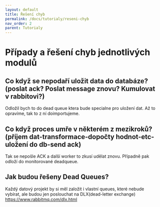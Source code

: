 ```yaml
---
layout: default
title: Řešení chyb
permalink: /docs/tutorialy/reseni-chyb
nav_order: 2
parent: Tutorialy
---
```


# Případy a řešení chyb jednotlivých modulů

## Co když se nepodaří uložit data do databáze? (poslat ack? Poslat message znovu? Kumulovat v rabbitovi?)

Odložil bych to do dead queue ktera bude specialne pro uložení dat. Až to opravíme, tak to z ní doimportujeme.

## Co když proces umře v některém z mezikroků? (příjem dat-transformace-dopočty hodnot-etc-uložení do db-send ack)

Tak se nepošle ACK a další worker to zkusí udělat znovu. Případně pak odloží do monitorované deadqueue.

## Jak budou řešeny Dead Queues?

Každý datový projekt by si měl založit i vlastní queues, které nebude vybírat, ale budou jen poslouchat na DLX(dead-letter exchange) https://www.rabbitmq.com/dlx.html